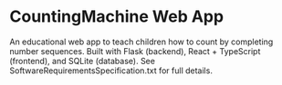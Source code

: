 # CountingMachine Web App

An educational web app to teach children how to count by completing number sequences. Built with Flask (backend), React + TypeScript (frontend), and SQLite (database). See SoftwareRequirementsSpecification.txt for full details.
